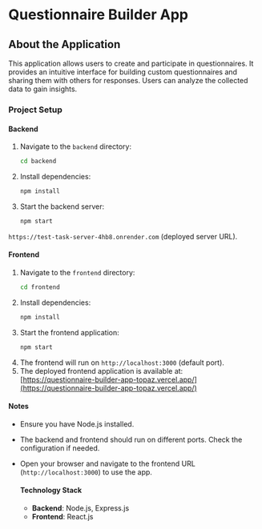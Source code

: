 # Questionnaire Builder App

## About the Application

This application allows users to create and participate in questionnaires. It provides an intuitive interface for building custom questionnaires and sharing them with others for responses. Users can analyze the collected data to gain insights.

### Project Setup

#### Backend

1. Navigate to the `backend` directory:
   ```bash
   cd backend
   ```
2. Install dependencies:
   ```bash
   npm install
   ```
3. Start the backend server:
   ```bash
   npm start
   ```
`https://test-task-server-4hb8.onrender.com` (deployed server URL).

#### Frontend

1. Navigate to the `frontend` directory:
   ```bash
   cd frontend
   ```
2. Install dependencies:
   ```bash
   npm install
   ```
3. Start the frontend application:
   ```bash
   npm start
   ```
4. The frontend will run on `http://localhost:3000` (default port).  
5. The deployed frontend application is available at:  
   [https://questionnaire-builder-app-topaz.vercel.app/](https://questionnaire-builder-app-topaz.vercel.app/)

#### Notes

- Ensure you have Node.js installed.
- The backend and frontend should run on different ports. Check the configuration if needed.
- Open your browser and navigate to the frontend URL (`http://localhost:3000`) to use the app.

  #### Technology Stack

  - **Backend**: Node.js, Express.js
  - **Frontend**: React.js
